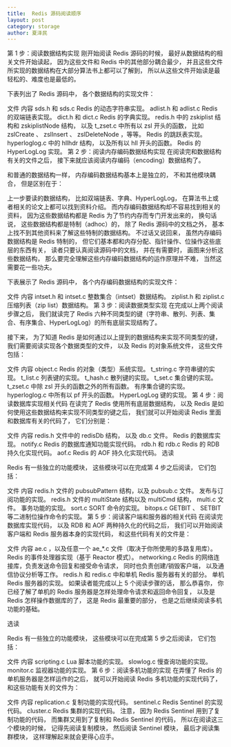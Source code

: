 ```yaml
---
title:  Redis 源码阅读顺序
layout: post
category: storage
author: 夏泽民
---
```

第 1 步：阅读数据结构实现
刚开始阅读 Redis 源码的时候， 最好从数据结构的相关文件开始读起， 因为这些文件和 Redis 中的其他部分耦合最少， 并且这些文件所实现的数据结构在大部分算法书上都可以了解到， 所以从这些文件开始读是最轻松的、难度也是最低的。
<!-- more -->
下表列出了 Redis 源码中， 各个数据结构的实现文件：

文件	内容
sds.h 和 sds.c	Redis 的动态字符串实现。
adlist.h 和 adlist.c	Redis 的双端链表实现。
dict.h 和 dict.c	Redis 的字典实现。
redis.h 中的 zskiplist 结构和 zskiplistNode 结构， 以及 t_zset.c 中所有以 zsl 开头的函数， 比如 zslCreate 、 zslInsert 、 zslDeleteNode ，等等。	Redis 的跳跃表实现。
hyperloglog.c 中的 hllhdr 结构， 以及所有以 hll 开头的函数。	Redis 的 HyperLogLog 实现。
第 2 步：阅读内存编码数据结构实现
在阅读完和数据结构有关的文件之后， 接下来就应该阅读内存编码（encoding）数据结构了。

和普通的数据结构一样， 内存编码数据结构基本上是独立的， 不和其他模块耦合， 但是区别在于：

上一步要读的数据结构， 比如双端链表、字典、HyperLogLog， 在算法书上或者相关的论文上都可以找到资料介绍。
而内存编码数据结构却不容易找到相关的资料， 因为这些数据结构都是 Redis 为了节约内存而专门开发出来的， 换句话说， 这些数据结构都是特制（adhoc）的， 除了 Redis 源码中的文档之外， 基本上找不到其他资料来了解这些特制的数据结构。
不过话又说回来， 虽然内存编码数据结构是 Redis 特制的， 但它们基本都和内存分配、指针操作、位操作这些底层的东西有关， 读者只要认真阅读源码中的文档， 并在有需要时， 画图来分析这些数据结构， 那么要完全理解这些内存编码数据结构的运作原理并不难， 当然这需要花一些功夫。

下表展示了 Redis 源码中， 各个内存编码数据结构的实现文件：

文件	内容
intset.h 和 intset.c	整数集合（intset）数据结构。
ziplist.h 和 ziplist.c	压缩列表（zip list）数据结构。
第 3 步：阅读数据类型实现
在完成以上两个阅读步骤之后， 我们就读完了 Redis 六种不同类型的键（字符串、散列、列表、集合、有序集合、HyperLogLog）的所有底层实现结构了。

接下来， 为了知道 Redis 是如何通过以上提到的数据结构来实现不同类型的键， 我们需要阅读实现各个数据类型的文件， 以及 Redis 的对象系统文件， 这些文件包括：

文件	内容
object.c	Redis 的对象（类型）系统实现。
t_string.c	字符串键的实现。
t_list.c	列表键的实现。
t_hash.c	散列键的实现。
t_set.c	集合键的实现。
t_zset.c 中除 zsl 开头的函数之外的所有函数。	有序集合键的实现。
hyperloglog.c 中所有以 pf 开头的函数。	HyperLogLog 键的实现。
第 4 步：阅读数据库实现相关代码
在读完了 Redis 使用所有底层数据结构， 以及 Redis 是如何使用这些数据结构来实现不同类型的键之后， 我们就可以开始阅读 Redis 里面和数据库有关的代码了， 它们分别是：

文件	内容
redis.h 文件中的 redisDb 结构， 以及 db.c 文件。	Redis 的数据库实现。
notify.c	Redis 的数据库通知功能实现代码。
rdb.h 和 rdb.c	Redis 的 RDB 持久化实现代码。
aof.c	Redis 的 AOF 持久化实现代码。
选读

Redis 有一些独立的功能模块， 这些模块可以在完成第 4 步之后阅读， 它们包括：

文件	内容
redis.h 文件的 pubsubPattern 结构，以及 pubsub.c 文件。	发布与订阅功能的实现。
redis.h 文件的 multiState 结构以及 multiCmd 结构， multi.c 文件。	事务功能的实现。
sort.c	SORT 命令的实现。
bitops.c	GETBIT 、 SETBIT 等二进制位操作命令的实现。
第 5 步：阅读客户端和服务器的相关代码
在阅读完数据库实现代码， 以及 RDB 和 AOF 两种持久化的代码之后， 我们可以开始阅读客户端和 Redis 服务器本身的实现代码， 和这些代码有关的文件是：

文件	内容
ae.c ，以及任意一个 ae_*.c 文件（取决于你所使用的多路复用库）。	Redis 的事件处理器实现（基于 Reactor 模式）。
networking.c	Redis 的网络连接库，负责发送命令回复和接受命令请求， 同时也负责创建/销毁客户端， 以及通信协议分析等工作。
redis.h 和 redis.c 中和单机 Redis 服务器有关的部分。	单机 Redis 服务器的实现。
如果读者能完成以上 5 个阅读步骤的话， 那么恭喜你， 你已经了解了单机的 Redis 服务器是怎样处理命令请求和返回命令回复， 以及是 Redis 怎样操作数据库的了， 这是 Redis 最重要的部分， 也是之后继续阅读多机功能的基础。

选读

Redis 有一些独立的功能模块， 这些模块可以在完成第 5 步之后阅读， 它们包括：

文件	内容
scripting.c	Lua 脚本功能的实现。
slowlog.c	慢查询功能的实现。
monitor.c	监视器功能的实现。
第 6 步：阅读多机功能的实现
在弄懂了 Redis 的单机服务器是怎样运作的之后， 就可以开始阅读 Redis 多机功能的实现代码了， 和这些功能有关的文件为：

文件	内容
replication.c	复制功能的实现代码。
sentinel.c	Redis Sentinel 的实现代码。
cluster.c	Redis 集群的实现代码。
注意， 因为 Redis Sentinel 用到了复制功能的代码， 而集群又用到了复制和 Redis Sentinel 的代码， 所以在阅读这三个模块的时候， 记得先阅读复制模块， 然后阅读 Sentinel 模块， 最后才阅读集群模块， 这样理解起来就会更得心应手。